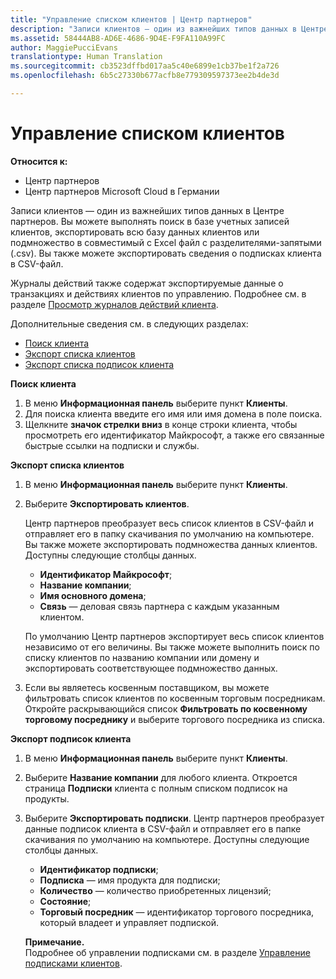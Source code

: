 ```yaml
---
title: "Управление списком клиентов | Центр партнеров"
description: "Записи клиентов — один из важнейших типов данных в Центре партнеров."
ms.assetid: 58444AB8-AD6E-4686-9D4E-F9FA110A99FC
author: MaggiePucciEvans
translationtype: Human Translation
ms.sourcegitcommit: cb3523dffbd017aa5c40e6899e1cb37be1f2a726
ms.openlocfilehash: 6b5c27330b677acfb8e779309597373ee2b4de3d

---
```


# Управление списком клиентов

**Относится к:**

-  Центр партнеров
-  Центр партнеров Microsoft Cloud в Германии

Записи клиентов — один из важнейших типов данных в Центре партнеров. Вы можете выполнять поиск в базе учетных записей клиентов, экспортировать всю базу данных клиентов или подмножество в совместимый с Excel файл с разделителями-запятыми (.csv). Вы также можете экспортировать сведения о подписках клиента в CSV-файл.

Журналы действий также содержат экспортируемые данные о транзакциях и действиях клиентов по управлению. Подробнее см. в разделе [Просмотр журналов действий клиента](#pc-cloud-sltn-provider-activity-logs).

Дополнительные сведения см. в следующих разделах:

-   [Поиск клиента](#see-your-customer-list-viewcustomerlist)
-   [Экспорт списка клиентов](#see-your-customer-list-exportcustomerlist)
-   [Экспорт списка подписок клиента](#see-your-customer-list-exportsubscriptions)

<a href="" id="viewcustomerlist"></a>
**Поиск клиента**

1.  В меню **Информационная панель** выберите пункт **Клиенты**.
2.  Для поиска клиента введите его имя или имя домена в поле поиска.
3.  Щелкните **значок стрелки вниз** в конце строки клиента, чтобы просмотреть его идентификатор Майкрософт, а также его связанные быстрые ссылки на подписки и службы.

<a href="" id="exportcustomerlist"></a>
**Экспорт списка клиентов**

1.  В меню **Информационная панель** выберите пункт **Клиенты**.
2.  Выберите **Экспортировать клиентов**.

    Центр партнеров преобразует весь список клиентов в CSV-файл и отправляет его в папку скачивания по умолчанию на компьютере. Вы также можете экспортировать подмножества данных клиентов. Доступны следующие столбцы данных.

    -   **Идентификатор Майкрософт**;
    -   **Название компании**;
    -   **Имя основного домена**;
    -   **Связь** — деловая связь партнера с каждым указанным клиентом.

    По умолчанию Центр партнеров экспортирует весь список клиентов независимо от его величины. Вы также можете выполнить поиск по списку клиентов по названию компании или домену и экспортировать соответствующее подмножество данных.

3.  Если вы являетесь косвенным поставщиком, вы можете фильтровать список клиентов по косвенным торговым посредникам. Откройте раскрывающийся список **Фильтровать по косвенному торговому посреднику** и выберите торгового посредника из списка.

<a href="" id="exportsubscriptions"></a>
**Экспорт подписок клиента**

1.  В меню **Информационная панель** выберите пункт **Клиенты**.
2.  Выберите **Название компании** для любого клиента. Откроется страница **Подписки** клиента с полным списком подписок на продукты.
3.  Выберите **Экспортировать подписки**. Центр партнеров преобразует данные подписок клиента в CSV-файл и отправляет его в папке скачивания по умолчанию на компьютере. Доступны следующие столбцы данных.
    -   **Идентификатор подписки**;
    -   **Подписка** — имя продукта для подписки;
    -   **Количество** — количество приобретенных лицензий;
    -   **Состояние**;
    -   **Торговый посредник** — идентификатор торгового посредника, который владеет и управляет подпиской.

    **Примечание.**  
    Подробнее об управлении подписками см. в разделе [Управление подписками клиентов](#pc-cloud-sltn-provider-adding-and-managing-customers--subscriptions).

     

 

 






<!--HONumber=Jan17_HO2-->


